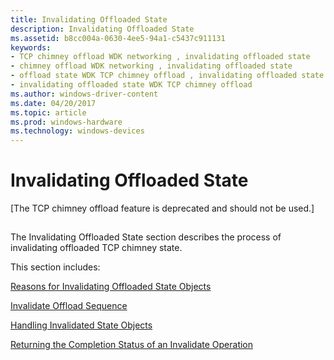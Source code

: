 ```yaml
---
title: Invalidating Offloaded State
description: Invalidating Offloaded State
ms.assetid: b8cc004a-0630-4ee5-94a1-c5437c911131
keywords:
- TCP chimney offload WDK networking , invalidating offloaded state
- chimney offload WDK networking , invalidating offloaded state
- offload state WDK TCP chimney offload , invalidating offloaded state
- invalidating offloaded state WDK TCP chimney offload
ms.author: windows-driver-content
ms.date: 04/20/2017
ms.topic: article
ms.prod: windows-hardware
ms.technology: windows-devices
---
```


# Invalidating Offloaded State


\[The TCP chimney offload feature is deprecated and should not be used.\]

## <a href="" id="ddk-invalidating-offloaded-state-ng"></a>


The Invalidating Offloaded State section describes the process of invalidating offloaded TCP chimney state.

This section includes:

[Reasons for Invalidating Offloaded State Objects](reasons-for-invalidating-offloaded-state-objects.md)

[Invalidate Offload Sequence](invalidate-offload-sequence.md)

[Handling Invalidated State Objects](handling-invalidated-state-objects.md)

[Returning the Completion Status of an Invalidate Operation](returning-the-completion-status-of-an-invalidate-operation.md)

 

 





